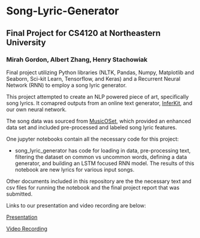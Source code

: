 # Song-Lyric-Generator
## Final Project for CS4120 at Northeastern University

### Mirah Gordon, Albert Zhang, Henry Stachowiak

Final project utilizing Python libraries (NLTK, Pandas, Numpy, Matplotlib and Seaborn, Sci-kit Learn, Tensorflow, and Keras) and a Recurrent Neural Network (RNN) to employ a song lyric generator.

This project attempted to create an NLP powered piece of art, specifically song lyrics. It comapred outputs from an online text generator, [InferKit](https://app.inferkit.com/demo), and our own neural network. 

The song data was sourced from [MusicOSet](https://marianaossilva.github.io/DSW2019/index.html#downloads), which provided an enhanced data set and included pre-processed and labeled song lyric features.

One jupyter notebooks contain all the necessary code for this project:

* song_lyric_generator has code for loading in data, pre-processing text, filtering the dataset on common vs uncommon words, defining a data generator, and building an LSTM focused RNN model. The results of this notebook are new lyrics for various input songs.  

Other documents included in this repository are the the necessary text and csv files for running the notebook and the final project report that was submitted.

Links to our presentation and video recording are below:

[Presentation](https://docs.google.com/document/d/1dk58poaHWi-7UDyGZ6th4vFFOVoL4VpBD_MTB9J-qos/edit?usp=sharing)

[Video Recording](https://drive.google.com/file/d/1hK3uF45a6vHUqr_zPXcVE8ucW9j6Ictu/view?usp=sharing)

